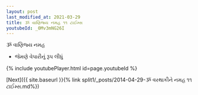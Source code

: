 ```yaml
---
layout: post
last_modified_at: 2021-03-29
title: ૐ વાણિજ્ય નમહ ૧૧ ટાઈમ્સ
youtubeId: _0Mv3mNG26I
---
```

 
 
 ૐ વાણિજ્ય નમહ  
 
 -  જેમણે વેપારીનું રૂપ લીધું 
 
  
 
  
 
 
 
 
 
 


{% include youtubePlayer.html id=page.youtubeId %}
 
[Next]({{ site.baseurl }}{% link  split1/_posts/2014-04-29-ૐ વરથાકીને નમહ ૧૧ ટાઈમ્સ.md%})
 
